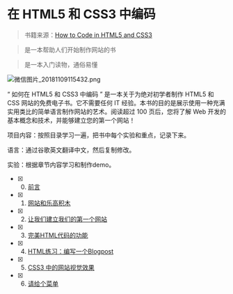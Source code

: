 # 在 HTML5 和 CSS3 中编码

> 书籍来源：[How to Code  in HTML5 and CSS3](http://howtocodeinhtml.com/) 

> 是一本帮助人们开始制作网站的书

> 是一本入门读物，通俗易懂

![微信图片_20181109115432.png](https://i.loli.net/2018/11/13/5bea728b165eb.png)

“ 如何在 HTML5 和 CSS3 中编码 ” 是一本关于为绝对初学者制作 HTML5 和 CSS 网站的免费电子书。它不需要任何 IT 经验。本书的目的是展示使用一种充满实用类比的简单语言制作网站的艺术。阅读超过 100 页后，您将了解 Web 开发的基本概念和技术，并能够建立您的第一个网站！

项目内容：按照目录学习一遍，把书中每个实验和重点，记录下来。

语言：通过谷歌英文翻译中文，然后复制修改。

实验：根据章节内容学习和制作demo。

- [x] 00. [前言](/00-Foreword/Foreword.md)
- [x] 01. [网站和乐高积木](/01-Websites-and-Legos/Websites-and-Legos.md)
- [x] 02. [让我们建立我们的第一个网站](/02-Build-our-first-website/Build-our-first-website.md)
- [x] 03. [完美HTML代码的功能](/03-Features-of-Perfect-HTML-Code/Features-of-Perfect-HTML-Code.md)
- [x] 04. [HTML练习：编写一个Blogpost](/04-Coding-a-Blogpost/Coding-a-Blogpost.md)
- [x] 05. [CSS3 中的网站视觉效果](/05-Site-Visuals-in-CSS3/Site-Visuals-in-CSS3.md)
- [x] 06. [请给个菜单](/06-Menu-Please/Menu-Please.md)

